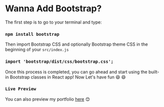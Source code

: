 # Wanna Add Bootstrap?


The first step is to go to your terminal and type:

### `npm install bootstrap`



Then import Bootstrap CSS and optionally Bootstrap theme CSS in the beginning of your `src/index.js`

### `import 'bootstrap/dist/css/bootstrap.css';`

Once this process is completed, you can go ahead and start using the built-in Bootstrap classes in React app! Now Let's have fun :smile: :smile:

### `Live Preview`

You can also preview my portfolio [here](https://spha.netlify.app/)  :blush:


